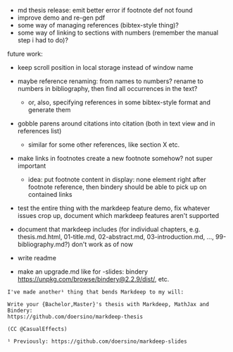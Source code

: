 * md thesis release: emit better error if footnote def not found
* improve demo and re-gen pdf
* some way of managing references (bibtex-style thing)?
* some way of linking to sections with numbers (remember the manual step i had to do)?

future work:
* keep scroll position in local storage instead of window name
* maybe reference renaming: from names to numbers? rename to numbers in bibliography, then find all occurrences in the text?
    * or, also, specifying references in some bibtex-style format and generate them
* gobble parens around citations into citation (both in text view and in references list)
    * similar for some other references, like section X etc.
* make links in footnotes create a new footnote somehow? not super important
    * idea: put footnote content in display: none element right after footnote reference, then bindery should be able to pick up on contained links

* test the entire thing with the markdeep feature demo, fix whatever issues crop up, document which markdeep features aren't supported
* document that markdeep includes (for individual chapters, e.g. thesis.md.html, 01-title.md, 02-abstract.md, 03-introduction.md, ..., 99-bibliography.md?) don't work as of now
* write readme
* make an upgrade.md like for -slides: bindery https://unpkg.com/browse/bindery@2.2.9/dist/, etc.

```
I've made another¹ thing that bends Markdeep to my will:

Write your {Bachelor,Master}'s thesis with Markdeep, MathJax and Bindery:
https://github.com/doersino/markdeep-thesis

(CC @CasualEffects)

¹ Previously: https://github.com/doersino/markdeep-slides
```
